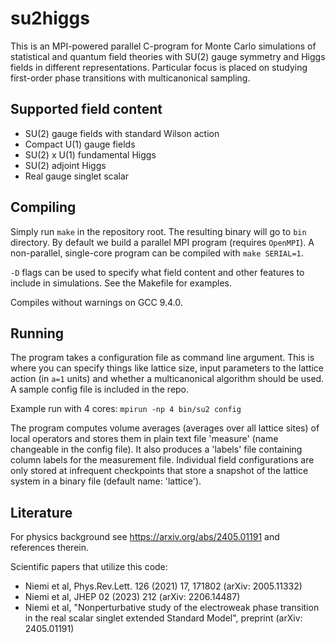 # su2higgs

This is an MPI-powered parallel C-program for Monte Carlo simulations of statistical and quantum field theories with SU(2) gauge symmetry and Higgs fields in different representations. Particular focus is placed on studying first-order phase transitions with multicanonical sampling.



## Supported field content

- SU(2) gauge fields with standard Wilson action
- Compact U(1) gauge fields
- SU(2) x U(1) fundamental Higgs
- SU(2) adjoint Higgs
- Real gauge singlet scalar

## Compiling

Simply run ```make``` in the repository root. The resulting binary will go to ```bin``` directory. By default we build a parallel MPI program (requires ```OpenMPI```). A non-parallel, single-core program can be compiled with ```make SERIAL=1```.

```-D``` flags can be used to specify what field content and other features to include in simulations. See the Makefile for examples.

Compiles without warnings on GCC 9.4.0.

## Running

The program takes a configuration file as command line argument. This is where you can specify things like lattice size, input parameters to the lattice action (in ```a=1``` units) and whether a multicanonical algorithm should be used.  A sample config file is included in the repo.

Example run with 4 cores:
```mpirun -np 4 bin/su2 config```

The program computes volume averages (averages over all lattice sites) of local operators and stores them in plain text file 'measure' (name changeable in the config file). It also produces a 'labels' file containing column labels for the measurement file. Individual field configurations are only stored at infrequent checkpoints that store a snapshot of the lattice system in a binary file (default name: 'lattice').

## Literature

For physics background see https://arxiv.org/abs/2405.01191 and references therein.

Scientific papers that utilize this code:
- Niemi et al, Phys.Rev.Lett. 126 (2021) 17, 171802 (arXiv: 2005.11332)
- Niemi et al, JHEP 02 (2023) 212 (arXiv: 2206.14487)
- Niemi et al, "Nonperturbative study of the electroweak phase transition in the real scalar singlet extended Standard Model", preprint (arXiv: 2405.01191)
